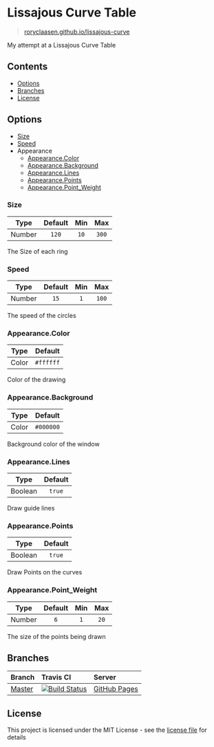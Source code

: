 # Lissajous Curve Table

> [roryclaasen.github.io/lissajous-curve](https://roryclaasen.github.io/lissajous-curve)

My attempt at a Lissajous Curve Table

## Contents

- [Options](#options)
- [Branches](#branches)
- [License](#license)

## Options

- [Size](#size)
- [Speed](#speed)
- Appearance
  - [Appearance.Color](#appearancecolor)
  - [Appearance.Background](#appearancebackground)
  - [Appearance.Lines](#appearancelines)
  - [Appearance.Points](#appearancepoints)
  - [Appearance.Point_Weight](#appearancepoint_weight)

### Size

| Type   | Default | Min  | Max   |
|:------:|:-------:|:----:|:-----:|
| Number | `120`   | `10` | `300` |

The Size of each ring

### Speed

| Type   | Default | Min | Max   |
|:------:|:-------:|:---:|:-----:|
| Number | `15`    | `1` | `100` |

The speed of the circles

### Appearance.Color

| Type  | Default   |
|:-----:|:---------:|
| Color | `#ffffff` |

Color of the drawing

### Appearance.Background

| Type  | Default   |
|:-----:|:---------:|
| Color | `#000000` |

Background color of the window

### Appearance.Lines

| Type    | Default |
|:-------:|:-------:|
| Boolean | `true`  |

Draw guide lines

### Appearance.Points

| Type    | Default |
|:-------:|:-------:|
| Boolean | `true`  |

Draw Points on the curves

### Appearance.Point_Weight

| Type   | Default | Min | Max  |
|:------:|:-------:|:---:|:----:|
| Number | `6`     | `1` | `20` |

The size of the points being drawn

## Branches

| Branch | Travis CI | Server |
|:-------|:----------|:-------|
| [Master](https://github.com/roryclaasen/lissajous-curve/tree/master) | [![Build Status][CI-master]](https://travis-ci.com/roryclaasen/lissajous-curve) | [GitHub Pages](https://roryclaasen.github.io/lissajous-curve) |

## License

This project is licensed under the MIT License - see the [license file](LICENSE) for details

[CI-master]: https://travis-ci.com/roryclaasen/lissajous-curve.svg?branch=master "Travis CI"
